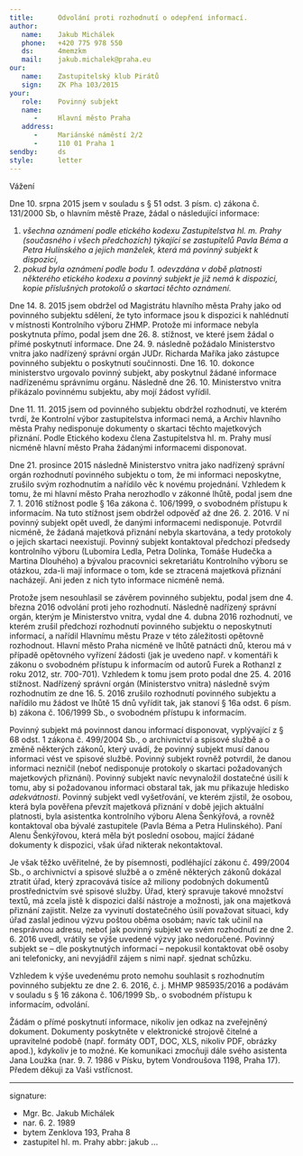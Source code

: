 ```yaml
---
title:      Odvolání proti rozhodnutí o odepření informací. 
author:
   name:    Jakub Michálek
   phone:   +420 775 978 550
   ds:      4memzkm
   mail:    jakub.michalek@praha.eu
our:
   name:    Zastupitelský klub Pirátů
   sign:    ZK Pha 103/2015
your:
   role:    Povinný subjekt
   name:    
      -     Hlavní město Praha
   address:
      -     Mariánské náměstí 2/2
      -     110 01 Praha 1
sendby:     ds
style:      letter
---
```


Vážení

Dne 10. srpna 2015 jsem v souladu s § 51 odst. 3 písm. c) zákona č. 131/2000 Sb, o hlavním městě Praze, žádal o následující informace:

1. *všechna oznámení podle etického kodexu Zastupitelstva hl. m. Prahy (současného i všech předchozích) týkající se zastupitelů Pavla Béma a Petra Hulínského a jejich manželek, která má povinný subjekt k dispozici,*
2. *pokud byla oznámení podle bodu 1. odevzdána v době platnosti některého etického kodexu a povinný subjekt je již nemá k dispozici, kopie příslušných protokolů o skartaci těchto oznámení.*

Dne 14. 8. 2015 jsem obdržel od Magistrátu hlavního města Prahy jako od povinného subjektu sdělení, že tyto informace jsou k dispozici k nahlédnutí v místnosti Kontrolního výboru ZHMP. Protože mi informace nebyla poskytnuta přímo, podal jsem dne 26. 8. stížnost, ve které jsem žádal o přímé poskytnutí informace. Dne 24. 9. následně požádalo Ministerstvo vnitra jako nadřízený správní orgán JUDr. Richarda Maříka jako zástupce povinného subjektu o poskytnutí součinnosti. Dne 16. 10. dokonce ministerstvo urgovalo povinný subjekt, aby poskytnul žádané informace nadřízenému správnímu orgánu. Následně dne 26. 10. Ministerstvo vnitra přikázalo povinnému subjektu, aby mojí žádost vyřídil.

Dne 11. 11. 2015 jsem od povinného subjektu obdržel rozhodnutí, ve kterém tvrdí, že Kontrolní výbor zastupitelstva informaci nemá, a Archiv hlavního města Prahy nedisponuje dokumenty o skartaci těchto majetkových přiznání. Podle Etického kodexu člena Zastupitelstva hl. m. Prahy musí nicméně hlavní město Praha žádanými informacemi disponovat. 

Dne 21. prosince 2015 následně Ministerstvo vnitra jako nadřízený správní orgán rozhodnutí povinného subjektu o tom, že mi informaci neposkytne, zrušilo svým rozhodnutím a nařídilo věc k novému projednání. Vzhledem k tomu, že mi hlavní město Praha nerozhodlo v zákonné lhůtě, podal jsem dne 7. 1. 2016 stížnost podle § 16a zákona č. 106/1999, o svobodném přístupu k informacím. Na tuto stížnost jsem obdržel odpověď až dne 26. 2. 2016. V ní povinný subjekt opět uvedl, že danými informacemi nedisponuje. Potvrdil nicméně, že žádaná majetková přiznání nebyla skartována, a tedy protokoly o jejich skartaci neexistují. Povinný subjekt kontaktoval předchozí předsedy kontrolního výboru (Lubomíra Ledla, Petra Dolínka, Tomáše Hudečka a Martina Dlouhého) a bývalou pracovnici sekretariátu Kontrolního výboru se otázkou, zda-li mají informace o tom, kde se ztracená majetková přiznání nacházejí. Ani jeden z nich tyto informace nicméně nemá. 

Protože jsem nesouhlasil se závěrem povinného subjektu, podal jsem dne 4. března 2016 odvolání proti jeho rozhodnutí. Následně nadřízený správní orgán, kterým je Ministerstvo vnitra, vydal dne 4. dubna 2016 rozhodnutí, ve kterém zrušil předchozí rozhodnutí povinného subjektu o neposkytnutí informací, a nařídil Hlavnímu městu Praze v této záležitosti opětovně rozhodnout. Hlavní město Praha nicméně ve lhůtě patnácti dnů, kterou má v případě opětovného vyřízení žádosti (jak je uvedeno např. v komentáři k zákonu o svobodném přístupu k informacím od autorů Furek a Rothanzl z roku 2012, str. 700-701). Vzhledem k tomu jsem proto podal dne 25. 4. 2016 stížnost. Nadřízený správní orgán (Ministerstvo vnitra) následně svým rozhodnutím ze dne 16. 5. 2016 zrušilo rozhodnutí povinného subjektu a nařídilo mu žádost ve lhůtě 15 dnů vyřídit tak, jak stanoví § 16a odst. 6 písm. b) zákona č. 106/1999 Sb., o svobodném přístupu k informacím. 

Povinný subjekt má povinnost danou informací disponovat, vyplývající z § 68 odst. 1 zákona č. 499/2004 Sb., o archivnictví a spisové službě a o změně některých zákonů, který uvádí, že povinný subjekt musí danou informaci vést ve spisové službě. Povinný subjekt rovněž potvrdil, že danou informaci nezničil (neboť nedisponuje protokoly o skartaci požadovaných majetkových přiznání). Povinný subjekt navíc nevynaložil dostatečné úsilí k tomu, aby si požadovanou informaci obstaral tak, jak mu přikazuje hledisko *adekvátnosti*. Povinný subjekt vedl vyšetřování, ve kterém zjistil, že osobou, která byla pověřena převzít majetková přiznání v době jejich aktuální platnosti, byla asistentka kontrolního výboru Alena Šenkýřová, a rovněž kontaktoval oba bývalé zastupitele (Pavla Béma a Petra Hulinského). Paní Alenu Šenkýřovou, která měla být poslední osobou, mající žádané dokumenty k dispozici, však úřad nikterak nekontaktoval. 

Je však těžko uvěřitelné, že by písemnosti, podléhající zákonu č. 499/2004 Sb., o archivnictví a spisové službě a o změně některých zákonů dokázal ztratit úřad, který zpracovává tisíce až miliony podobných dokumentů prostřednictvím své spisové služby. Úřad, který spravuje takové množství textů, má zcela jistě k dispozici další nástroje a možnosti, jak ona majetková přiznání zajistit. Nelze za vyvinutí dostatečného úsilí považovat situaci, kdy úřad zaslal jedinou výzvu poštou oběma osobám; navíc tak učinil na nesprávnou adresu, neboť jak povinný subjekt ve svém rozhodnutí ze dne 2. 6. 2016 uvedl, vrátily se výše uvedené výzvy jako nedoručené. Povinný subjekt se – dle poskytnutých informací – nepokusil kontaktovat obě osoby ani telefonicky, ani nevyjádřil zájem s nimi např. sjednat schůzku. 

Vzhledem k výše uvedenému proto nemohu souhlasit s rozhodnutím povinného subjektu ze dne 2. 6. 2016, č. j. MHMP 985935/2016 a podávám v souladu s § 16 zákona č. 106/1999 Sb,. o svobodném přístupu k informacím, odvolání.

Žádám o přímé poskytnutí informace, nikoliv jen odkaz na zveřejněný dokument. Dokumenty poskytněte v elektronické strojově čitelné a upravitelné podobě (např. formáty ODT, DOC, XLS, nikoliv PDF, obrázky apod.), kdykoliv je to možné. Ke komunikaci zmocňuji dále svého asistenta Jana Loužka (nar. 9. 7. 1986 v Písku, bytem Vondroušova 1198, Praha 17). Předem děkuji za Vaši vstřícnost. 

---
signature:
  - Mgr. Bc. Jakub Michálek
  - nar. 6. 2. 1989
  - bytem Zenklova 193, Praha 8
  - zastupitel hl. m. Prahy
abbr:       jakub
...
